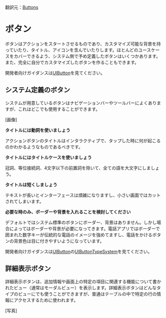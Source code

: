 翻訳元：[Buttons](https://developer.apple.com/design/human-interface-guidelines/ios/controls/buttons/)

# ボタン

ボタンはアクションをスタートさせるものであり、カスタマイズ可能な背景を持っていたり、タイトル、アイコンを含んでいたりします。ほとんどのユースケースをカバーできるよう、システム側で予め定義したボタンはいくつかあります。また、完全に自分でカスタマイズしたボタンを作ることもできます。

開発者向けガイダンスは[UIButton](https://developer.apple.com/documentation/uikit/uibutton)を見てください。

## システム定義のボタン

システムが用意しているボタンはナビゲーションバーやツールバーによくありますが、これはどこでも使用することができます。

[画像]

**タイトルには動詞を使いましょう**

アクションボタンのタイトルはインタラクティブで、タップした時に何が起こるのかわかるようなものであるべきです。

**タイトルにはタイトルケースを使いましょう**

冠詞、等位接続詞、4文字以下の前置詞を除いて、全ての語を大文字にしましょう。

**タイトルは短くしましょう**

テキストが長いとインターフェースは煩雑になりますし、小さい画面ではカットされてしまいます。

**必要な時のみ、ボーダーや背景を入れることを検討してください**

デフォルトではシステム標準のボタンにボーダー、背景はありません。しかし場合によってはボーダーや背景が必要になってきます。電話アプリではボーダーで囲まれた数字キーが伝統的な電話のイメージを強めてますし、電話をかけるボタンの背景色は目に付きやすいようになっています。

開発者向けガイダンスは[UIButton](https://developer.apple.com/documentation/uikit/uibutton)の[UIButtonTypeSystem](https://developer.apple.com/documentation/uikit/uibuttontype/uibuttontypesystem)を見てください。

## 詳細表示ボタン

詳細表示ボタンは、追加情報や画面上の特定の項目に関連する機能について書かれたビュー（通常はモーダルビュー）を表示します。詳細表示ボタンはどんなタイプのビューにでも使うことができますが、普通はテーブルの中で特定の行の情報にアクセスするために使われます。

[写真]
